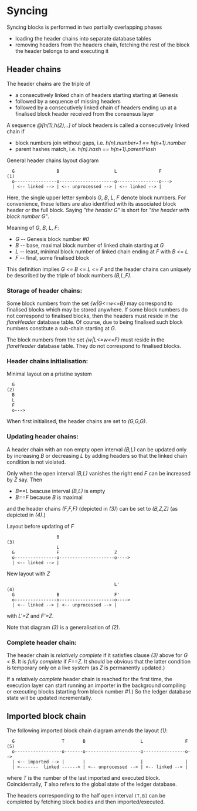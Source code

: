 Syncing
=======

Syncing blocks is performed in two partially overlapping phases

* loading the header chains into separate database tables
* removing headers from the headers chain, fetching the rest of the
  block the header belongs to and executing it

Header chains
-------------

The header chains are the triple of

* a consecutively linked chain of headers starting starting at Genesis
* followed by a sequence of missing headers
* followed by a consecutively linked chain of headers ending up at a
  finalised block header received from the consensus layer

A sequence *@[h(1),h(2),..]* of block headers is called a consecutively
linked chain if

* block numbers join without gaps, i.e. *h(n).number+1 == h(n+1).number*
* parent hashes match, i.e. *h(n).hash == h(n+1).parentHash*

General header chains layout diagram

      G                B                     L                F              (1)
      o----------------o---------------------o----------------o--->
      | <-- linked --> | <-- unprocessed --> | <-- linked --> |

Here, the single upper letter symbols *G*, *B*, *L*, *F* denote block numbers.
For convenience, these letters are also identified with its associated block
header or the full block. Saying *"the header G"* is short for *"the header
with block number G"*.

Meaning of *G*, *B*, *L*, *F*:

* *G* -- Genesis block number *#0*
* *B* -- base, maximal block number of linked chain starting at *G*
* *L* -- least, minimal block number of linked chain ending at *F* with *B <= L*
* *F* -- final, some finalised block

This definition implies *G <= B <= L <= F* and the header chains can uniquely
be described by the triple of block numbers *(B,L,F)*.

### Storage of header chains:

Some block numbers from the set *{w|G<=w<=B}* may correspond to finalised
blocks which may be stored anywhere. If some block numbers do not correspond
to finalised blocks, then the headers must reside in the *flareHeader*
database table. Of course, due to being finalised such block numbers constitute
a sub-chain starting at *G*.

The block numbers from the set *{w|L<=w<=F}* must reside in the *flareHeader*
database table. They do not correspond to finalised blocks.

### Header chains initialisation:

Minimal layout on a pristine system

      G                                                                      (2)
      B
      L
      F
      o--->

When first initialised, the header chains are set to *(G,G,G)*.

### Updating header chains:

A header chain with an non empty open interval *(B,L)* can be updated only by
increasing *B* or decreasing *L* by adding headers so that the linked chain
condition is not violated.

Only when the open interval *(B,L)* vanishes the right end *F* can be increased
by *Z* say. Then

* *B==L* beacuse interval *(B,L)* is empty
* *B==F* because *B* is maximal

and the header chains *(F,F,F)* (depicted in *(3)*) can be set to *(B,Z,Z)*
(as depicted in *(4)*.)

Layout before updating of *F*

                       B                                                     (3)
                       L
      G                F                     Z
      o----------------o---------------------o---->
      | <-- linked --> |

New layout with *Z*

                                             L'                              (4)
      G                B                     F'
      o----------------o---------------------o---->
      | <-- linked --> | <-- unprocessed --> |

with *L'=Z* and *F'=Z*.

Note that diagram *(3)* is a generalisation of *(2)*.


### Complete header chain:

The header chain is *relatively complete* if it satisfies clause *(3)* above
for *G < B*. It is *fully complete* if *F==Z*. It should be obvious that the
latter condition is temporary only on a live system (as *Z* is permanently
updated.)

If a *relatively complete* header chain is reached for the first time, the
execution layer can start running an importer in the background compiling
or executing blocks (starting from block number *#1*.) So the ledger database
state will be updated incrementally.

Imported block chain
--------------------

The following imported block chain diagram amends the layout *(1)*:

      G                  T       B                     L                F    (5)
      o------------------o-------o---------------------o----------------o-->
      | <-- imported --> |       |                     |                |
      | <-------  linked ------> | <-- unprocessed --> | <-- linked --> |


where *T* is the number of the last imported and executed block. Coincidentally,
*T* also refers to the global state of the ledger database.

The headers corresponding to the half open interval `(T,B]` can be completed by
fetching block bodies and then imported/executed.

